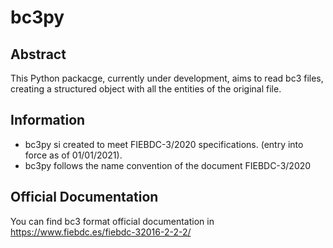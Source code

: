 # bc3py
## Abstract
This Python packacge, currently under development, aims to read bc3 files, creating a structured object with all the entities of the original file.
## Information

* bc3py si created to meet FIEBDC-3/2020 specifications. (entry into force as of 01/01/2021).
* bc3py follows the name convention of the document FIEBDC-3/2020

## Official Documentation
You can find bc3 format official documentation in https://www.fiebdc.es/fiebdc-32016-2-2-2/
